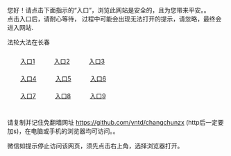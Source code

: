 您好！请点击下面指示的“入口”，浏览此网站是安全的，且为您带来平安。。 <br/>
点击入口后，请耐心等待， 过程中可能会出现无法打开的提示，请忽略，最终会进入网站. </br>

法轮大法在长春<br/>
<div style="padding:10px"><a style="margin:20px" target="_blank" href="https://delv71hcdhnmc.cloudfront.net/2Qpsp?xsmwt" id="ccLink1" rel="nofollow">入口1</a> <a target="_blank" style="margin:20px" href="https://d2kcyosygq84ji.cloudfront.net/2Qpsp?bqqidri" id="ccLink2" rel="nofollow">入口2</a> <a style="margin:20px" target="_blank" href="https://d269t8lfhq67n1.cloudfront.net/2Qpsp?isrnwej" id="ccLink3" rel="nofollow">入口3</a></div>

<div style="padding:10px" ><a style="margin:20px" target="_blank" href="https://delv71hcdhnmc.cloudfront.net/2Qpsp?xsmwt" id="ccLink4" rel="nofollow">入口4</a> <a style="margin:20px" href="https://d2kcyosygq84ji.cloudfront.net/2Qpsp?bqqidri" target="_blank" id="ccLink5" rel="nofollow">入口5</a> <a style="margin:20px" href="https://d269t8lfhq67n1.cloudfront.net/2Qpsp?isrnwej" target="_blank" id="ccLink6" rel="nofollow">入口6</a></div>

<div style="padding:10px"><a style="margin:20px" target="_blank" href="https://delv71hcdhnmc.cloudfront.net/2Qpsp?xsmwt" id="ccLink7" rel="nofollow">入口7</a> <a style="margin:20px" href="https://d2kcyosygq84ji.cloudfront.net/2Qpsp?bqqidri" target="_blank" id="ccLink8" rel="nofollow">入口8</a> <a style="margin:20px" target="_blank" href="https://d269t8lfhq67n1.cloudfront.net/2Qpsp?isrnwej" id="ccLink9" rel="nofollow">入口9</a></div>

<br/>



请复制并记住免翻墙网址 https://github.com/yntd/changchunzx (http后一定要加s)，在电脑或手机的浏览器均可访问。。<br/>

微信如提示停止访问该网页，须先点击右上角，选择浏览器打开。
